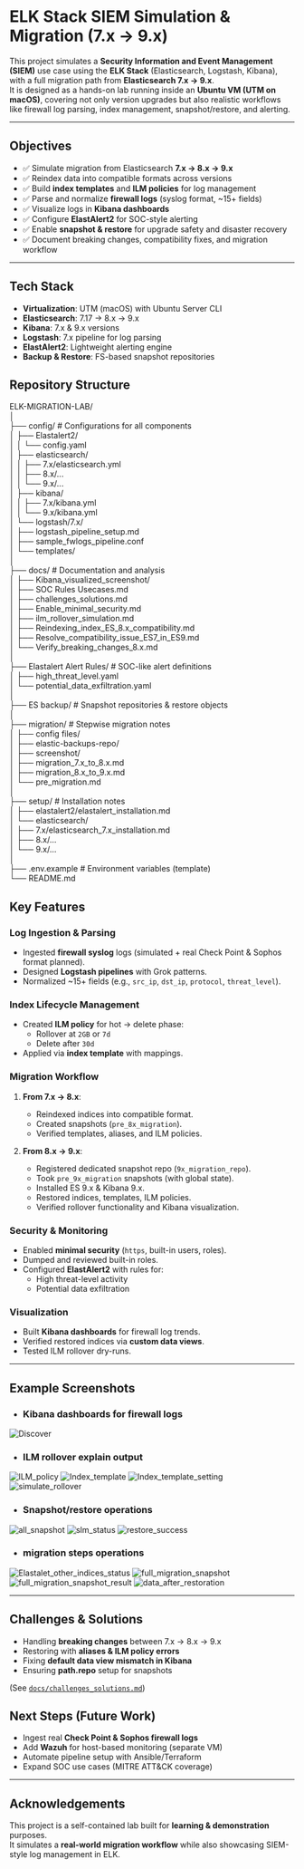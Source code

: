 
# ELK Stack SIEM Simulation & Migration (7.x → 9.x)

This project simulates a **Security Information and Event Management (SIEM)** use case using the **ELK Stack** (Elasticsearch, Logstash, Kibana), with a full migration path from **Elasticsearch 7.x → 9.x**.  
It is designed as a hands-on lab running inside an **Ubuntu VM (UTM on macOS)**, covering not only version upgrades but also realistic workflows like firewall log parsing, index management, snapshot/restore, and alerting.

---

## Objectives
- ✅ Simulate migration from Elasticsearch **7.x → 8.x → 9.x**
- ✅ Reindex data into compatible formats across versions
- ✅ Build **index templates** and **ILM policies** for log management
- ✅ Parse and normalize **firewall logs** (syslog format, ~15+ fields)
- ✅ Visualize logs in **Kibana dashboards**
- ✅ Configure **ElastAlert2** for SOC-style alerting
- ✅ Enable **snapshot & restore** for upgrade safety and disaster recovery
- ✅ Document breaking changes, compatibility fixes, and migration workflow

---

## Tech Stack
- **Virtualization**: UTM (macOS) with Ubuntu Server CLI  
- **Elasticsearch**: 7.17 → 8.x → 9.x  
- **Kibana**: 7.x & 9.x versions  
- **Logstash**: 7.x pipeline for log parsing  
- **ElastAlert2**: Lightweight alerting engine  
- **Backup & Restore**: FS-based snapshot repositories 

## Repository Structure
ELK-MIGRATION-LAB/ <br>
│<br>
├── config/ # Configurations for all components<br>
│ ├── Elastalert2/<br>
│ │ └── config.yaml<br>
│ ├── elasticsearch/<br>
│ │ ├── 7.x/elasticsearch.yml<br>
│ │ ├── 8.x/...<br>
│ │ └── 9.x/...<br>
│ ├── kibana/<br>
│ │ ├── 7.x/kibana.yml<br>
│ │ └── 9.x/kibana.yml<br>
│ └── logstash/7.x/<br>
│ ├── logstash_pipeline_setup.md<br>
│ ├── sample_fwlogs_pipeline.conf<br>
│ └── templates/<br>
│<br>
├── docs/ # Documentation and analysis<br>
│ ├── Kibana_visualized_screenshot/<br>
│ ├── SOC Rules Usecases.md<br>
│ ├── challenges_solutions.md<br>
│ ├── Enable_minimal_security.md<br>
│ ├── ilm_rollover_simulation.md<br>
│ ├── Reindexing_index_ES_8.x_compatibility.md<br>
│ ├── Resolve_compatibility_issue_ES7_in_ES9.md<br>
│ └── Verify_breaking_changes_8.x.md<br>
│<br>
├── Elastalert Alert Rules/ # SOC-like alert definitions<br>
│ ├── high_threat_level.yaml<br>
│ └── potential_data_exfiltration.yaml<br>
│<br>
├── ES backup/ # Snapshot repositories & restore objects<br>
│<br>
├── migration/ # Stepwise migration notes<br>
│ ├── config files/<br>
│ ├── elastic-backups-repo/<br>
│ ├── screenshot/<br>
│ ├── migration_7.x_to_8.x.md<br>
│ ├── migration_8.x_to_9.x.md<br>
│ └── pre_migration.md<br>
│<br>
├── setup/ # Installation notes<br>
│ ├── elastalert2/elastalert_installation.md<br>
│ └── elasticsearch/<br>
│ ├── 7.x/elasticsearch_7.x_installation.md<br>
│ ├── 8.x/...<br>
│ └── 9.x/...<br>
│<br>
├── .env.example # Environment variables (template)<br>
└── README.md<br>

##  Key Features

### Log Ingestion & Parsing
- Ingested **firewall syslog** logs (simulated + real Check Point & Sophos format planned).  
- Designed **Logstash pipelines** with Grok patterns.  
- Normalized ~15+ fields (e.g., `src_ip`, `dst_ip`, `protocol`, `threat_level`).  

### Index Lifecycle Management
- Created **ILM policy** for hot → delete phase:
  - Rollover at `2GB` or `7d`  
  - Delete after `30d`  
- Applied via **index template** with mappings.  

### Migration Workflow
1. **From 7.x → 8.x**:
   - Reindexed indices into compatible format.  
   - Created snapshots (`pre_8x_migration`).  
   - Verified templates, aliases, and ILM policies.  

2. **From 8.x → 9.x**:
   - Registered dedicated snapshot repo (`9x_migration_repo`).  
   - Took `pre_9x_migration` snapshots (with global state).  
   - Installed ES 9.x & Kibana 9.x.  
   - Restored indices, templates, ILM policies.  
   - Verified rollover functionality and Kibana visualization.  

### Security & Monitoring
- Enabled **minimal security** (`https`, built-in users, roles).  
- Dumped and reviewed built-in roles.  
- Configured **ElastAlert2** with rules for:
  - High threat-level activity  
  - Potential data exfiltration  

### Visualization
- Built **Kibana dashboards** for firewall log trends.  
- Verified restored indices via **custom data views**.  
- Tested ILM rollover dry-runs.  

---

## Example Screenshots
- ### Kibana dashboards for firewall logs  
![Discover](/config/logstash/7.x/screenshot/sample_syslog_fwlog_discover.png)
- ### ILM rollover explain output  
![ILM_policy](/config/logstash/7.x/screenshot/sample_syslog_fwlog_ilm_policy.png)
![Index_template](/config/logstash/7.x/screenshot/index_template.png)
![Index_template_setting](/config/logstash/7.x/screenshot/index_template_setting.png)
![simulate_rollover](/docs/Kibana_visualized_screenshot/simulate_rollover_syslog_fwlogs.png)
- ### Snapshot/restore operations  
![all_snapshot](/ES%20backup/screenshot/all_snapshot.png)
![slm_status](/ES%20backup/screenshot/slm_status.png)
![restore_success](/ES%20backup/screenshot/restoration_success.png)
- ### migration steps operations
![Elastalet_other_indices_status](/migration/screenshot/docs_count_2.png)
![full_migration_snapshot](/migration/screenshot/full_migration_snapshot_4.png)
![full_migration_snapshot_result](/migration/screenshot/full_migration_snapshot_result_5.png)
![data_after_restoration](/migration/screenshot/ES9.x_data_after_migration.png)

---

## Challenges & Solutions
- Handling **breaking changes** between 7.x → 8.x → 9.x  
- Restoring with **aliases & ILM policy errors**  
- Fixing **default data view mismatch in Kibana**  
- Ensuring **path.repo** setup for snapshots  

(See [`docs/challenges_solutions.md`](./docs/challenges_solutions.md))

## Next Steps (Future Work)
- Ingest real **Check Point & Sophos firewall logs**  
- Add **Wazuh** for host-based monitoring (separate VM)  
- Automate pipeline setup with Ansible/Terraform  
- Expand SOC use cases (MITRE ATT&CK coverage)

---

## Acknowledgements
This project is a self-contained lab built for **learning & demonstration** purposes.  
It simulates a **real-world migration workflow** while also showcasing SIEM-style log management in ELK.  
